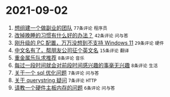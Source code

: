 # 2021-09-02

1. [想组建一个做副业的团队](https://www.v2ex.com/t/799366) `77条评论` `程序员`
1. [改掉晚睡的习惯有什么好的办法？](https://www.v2ex.com/t/799370) `42条评论` `问与答`
1. [刚升级的 PC 配置，万万没想到不支持 Windows 11](https://www.v2ex.com/t/799367) `29条评论` `硬件`
1. [中文名有了，帮朋友公司征个英文名](https://www.v2ex.com/t/799400) `15条评论` `翻译`
1. [重金属乐队求推荐](https://www.v2ex.com/t/799375) `8条评论` `音乐`
1. [每过一段时间就会对前段时间感兴趣的事毫无兴趣](https://www.v2ex.com/t/799364) `8条评论` `生活`
1. [关于一个 sql 优化问题](https://www.v2ex.com/t/799378) `7条评论` `问与答`
1. [关于 querystring 疑问](https://www.v2ex.com/t/799376) `7条评论` `HTTP`
1. [请教一个硬件主板内存的问题](https://www.v2ex.com/t/799373) `6条评论` `问与答`
